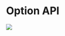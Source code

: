 # Option API

<p class="h-full pt-5 pb-15">
    <a href="https://vuejs.org/api/">
    <img class="max-h-full m-auto" src="/optionApi.png" />
    </a>
</p>
